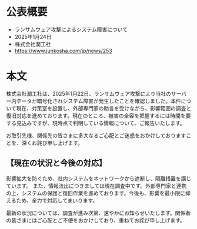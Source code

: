# 公表概要
- ランサムウェア攻撃によるシステム障害について
- 2025年1月24日
- 株式会社潤工社
- https://www.junkosha.com/jp/news/253

# 本文
株式会社潤工社は、2025年1月22日、ランサムウェア攻撃により当社のサーバー内データが暗号化されシステム障害が発生したことを確認しました。本件について現在、対策室を設置し、外部専門家の助言を受けながら、影響範囲の調査と復旧対応を進めております。現在のところ、被害の全容を把握するには時間を要する見込みですが、現時点で判明している情報について、ご報告いたします。

お取引先様、関係先の皆さまに多大なるご心配とご迷惑をおかけしておりますことを、深くお詫び申し上げます。

## 【現在の状況と今後の対応】
影響拡大を防ぐため、社内システムをネットワークから遮断し、隔離措置を講じています。
また、情報流出につきましては現在調査中です。外部専門家と連携の上、システムの保護と復旧作業を進めております。今後も、影響を最小限に抑えるため、全力で対応してまいります。

最新の状況については、調査が進み次第、速やかにお知らせいたします。関係者の皆さまにはご心配とご不便をおかけしており、重ねてお詫び申し上げます。
